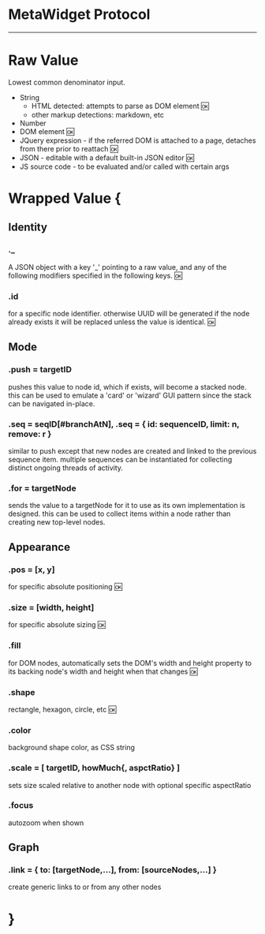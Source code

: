 # MetaWidget Protocol

----

# Raw Value
Lowest common denominator input.
 * String
   * HTML detected: attempts to parse as DOM element :ok:
   * other markup detections: markdown, etc
 * Number
 * DOM element :ok:
 * JQuery expression - if the referred DOM is attached to a page, detaches from there prior to reattach :ok: 
 * JSON - editable with a default built-in JSON editor :ok:
 * JS source code - to be evaluated and/or called with certain args

# Wrapped Value {

## Identity

### ._
A JSON object with a key '_' pointing to a raw value,
and any of the following modifiers specified in the following keys.
:ok:

### .id 
for a specific node identifier.  otherwise UUID will be generated
if the node already exists it will be replaced unless the
value is identical.
:ok:

## Mode 
### .push = targetID
pushes this value to node id, which if exists, will
become a stacked node.  this can be used to emulate 
a 'card' or 'wizard' GUI pattern since the stack
can be navigated in-place.

### .seq = seqID[#branchAtN], .seq = { id: sequenceID, limit: n, remove: r }
similar to push except that new nodes are created and linked
to the previous sequence item.  multiple sequences
can be instantiated for collecting distinct ongoing threads
of activity.

### .for = targetNode
sends the value to a targetNode for it to use as its own
implementation is designed.  this can be used
to collect items within a node rather than creating new
top-level nodes.

## Appearance

### .pos = [x, y]
for specific absolute positioning
:ok:

### .size = [width, height]
for specific absolute sizing
:ok:

### .fill
for DOM nodes, automatically sets the DOM's width and height property to its backing node's width and height when that changes 
:ok:

### .shape
rectangle, hexagon, circle, etc
:ok:

### .color
background shape color, as CSS string

### .scale = [ targetID, howMuch{, aspctRatio} ]
sets size scaled relative to another node with optional specific aspectRatio 

### .focus
autozoom when shown

## Graph
### .link = { to: [targetNode,...], from: [sourceNodes,...] }
create generic links to or from any other nodes

# }